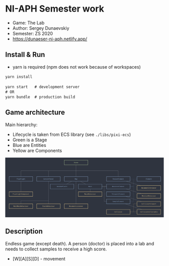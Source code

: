 # NI-APH Semester work

- Game: The Lab
- Author: Sergey Dunaevskiy
- Semester: ZS 2020
- https://dunaeser-ni-aph.netlify.app/

## Install & Run

- yarn is required (npm does not work because of workspaces) 

```
yarn install 

yarn start   # development server
# OR
yarn bundle  # production build
```

## Game architecture

Main hierarchy:
- Lifecycle is taken from ECS library (see `./libs/pixi-ecs`)
- Green is a Stage
- Blue are Entities
- Yellow are Components

![](./docs/structure.png)


## Description

Endless game (except death). 
A person (doctor) is placed into a lab and needs to collect samples to receive a high score.

- [W][A][S][D] - movement
